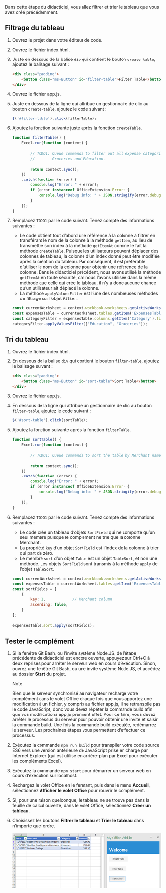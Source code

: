 Dans cette étape du didacticiel, vous allez filtrer et trier le tableau que vous avez créé précédemment.

## <a name="filter-the-table"></a>Filtrage du tableau

1. Ouvrez le projet dans votre éditeur de code. 
2. Ouvrez le fichier index.html.
3. Juste en dessous de la balise `div` qui contient le bouton `create-table`, ajoutez le balisage suivant :

    ```html
    <div class="padding">            
        <button class="ms-Button" id="filter-table">Filter Table</button>            
    </div>
    ```

4. Ouvrez le fichier app.js.

5. Juste en dessous de la ligne qui attribue un gestionnaire de clic au bouton `create-table`, ajoutez le code suivant :

    ```js
    $('#filter-table').click(filterTable);
    ```

6. Ajoutez la fonction suivante juste après la fonction `createTable`.

    ```js
    function filterTable() {
        Excel.run(function (context) {
            
            // TODO1: Queue commands to filter out all expense categories except 
            //        Groceries and Education.

            return context.sync();
        })
        .catch(function (error) {
            console.log("Error: " + error);
            if (error instanceof OfficeExtension.Error) {
                console.log("Debug info: " + JSON.stringify(error.debugInfo));
            }
        });
    }
    ``` 

7. Remplacez `TODO1` par le code suivant. Tenez compte des informations suivantes :
   - Le code obtient tout d’abord une référence à la colonne à filtrer en transférant le nom de la colonne à la méthode `getItem`, au lieu de transmettre son index à la méthode `getItemAt` comme le fait la méthode `createTable`. Puisque les utilisateurs peuvent déplacer des colonnes de tableau, la colonne d’un index donné peut être modifiée après la création du tableau. Par conséquent, il est préférable d’utiliser le nom de la colonne pour obtenir une référence de la colonne. Dans le didacticiel précédent, nous avons utilisé la méthode `getItemAt` en toute sécurité, car nous l’avons utilisée dans la même méthode que celle qui crée le tableau, il n’y a donc aucune chance qu’un utilisateur ait déplacé la colonne.
   - La méthode `applyValuesFilter` est l’une des nombreuses méthodes de filtrage sur l’objet `Filter`.

    ```js
    const currentWorksheet = context.workbook.worksheets.getActiveWorksheet();
    const expensesTable = currentWorksheet.tables.getItem('ExpensesTable');
    const categoryFilter = expensesTable.columns.getItem('Category').filter;
    categoryFilter.applyValuesFilter(["Education", "Groceries"]);
    ``` 

## <a name="sort-the-table"></a>Tri du tableau

1. Ouvrez le fichier index.html.
2. En dessous de la balise `div` qui contient le bouton `filter-table`, ajoutez le balisage suivant :

    ```html
    <div class="padding">            
        <button class="ms-Button" id="sort-table">Sort Table</button>            
    </div>
    ```

3. Ouvrez le fichier app.js.

4. En dessous de la ligne qui attribue un gestionnaire de clic au bouton `filter-table`, ajoutez le code suivant :

    ```js
    $('#sort-table').click(sortTable);
    ```

5. Ajoutez la fonction suivante après la fonction `filterTable`.

    ```js
    function sortTable() {
        Excel.run(function (context) {
            
            // TODO1: Queue commands to sort the table by Merchant name.

            return context.sync();
        })
        .catch(function (error) {
            console.log("Error: " + error);
            if (error instanceof OfficeExtension.Error) {
                console.log("Debug info: " + JSON.stringify(error.debugInfo));
            }
        });
    }
    ``` 

7. Remplacez `TODO1` par le code suivant. Tenez compte des informations suivantes :
   - Le code crée un tableau d’objets `SortField` qui ne comporte qu’un seul membre puisque le complément ne trie que la colonne Merchant.
   - La propriété `key` d’un objet `SortField` est l’index de la colonne à trier qui part de zéro.
   - Le membre `sort` d’un objet `Table` est un objet `TableSort`, et non une méthode. Les objets `SortField` sont transmis à la méthode `apply` de l’objet `TableSort`.

    ```js
    const currentWorksheet = context.workbook.worksheets.getActiveWorksheet();
    const expensesTable = currentWorksheet.tables.getItem('ExpensesTable');
    const sortFields = [
        { 
            key: 1,            // Merchant column
            ascending: false,
        }
    ];

    expensesTable.sort.apply(sortFields);
    ``` 

## <a name="test-the-add-in"></a>Tester le complément

1. Si la fenêtre Git Bash, ou l’invite système Node.JS, de l’étape précédente du didacticiel est encore ouverte, appuyez sur Ctrl+C à deux reprises pour arrêter le serveur web en cours d’exécution. Sinon, ouvrez une fenêtre Git Bash, ou une invite système Node.JS, et accédez au dossier **Start** du projet.

     > [!NOTE]
     > Bien que le serveur synchronisé au navigateur recharge votre complément dans le volet Office chaque fois que vous apportez une modification à un fichier, y compris au fichier app.js, il ne retranspile pas le code JavaScript, donc vous devez répéter la commande build afin que vos modifications app.js prennent effet. Pour ce faire, vous devez arrêter le processus du serveur pour pouvoir obtenir une invite et saisir la commande build. Une fois la commande build exécutée, redémarrez le serveur. Les prochaines étapes vous permettent d’effectuer ce processus.

1. Exécutez la commande `npm run build` pour transpiler votre code source ES6 vers une version antérieure de JavaScript prise en charge par Internet Explorer (qui est utilisé en arrière-plan par Excel pour exécuter les compléments Excel).
2. Exécutez la commande `npm start` pour démarrer un serveur web en cours d’exécution sur localhost.
4. Rechargez le volet Office en le fermant, puis dans le menu **Accueil**, sélectionnez **Afficher le volet Office** pour rouvrir le complément.
5. Si, pour une raison quelconque, le tableau ne se trouve pas dans la feuille de calcul ouverte, dans le volet Office, sélectionnez **Créer un tableau**. 
6. Choisissez les boutons **Filtrer le tableau** et **Trier le tableau** dans n’importe quel ordre.

    ![Didacticiel Excel - Filtrer et trier un tableau](../images/excel-tutorial-filter-and-sort-table.png)
